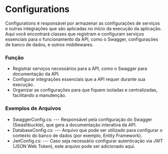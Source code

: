 # Configurations

Configurations é responsável por armazenar as configurações de serviços e outras integrações que são aplicadas no início da execução da aplicação. Aqui você encontrará classes que registram e configuram serviços essenciais para o funcionamento da API, como o Swagger, configurações de banco de dados, e outros middlewares.

### Função

- Registrar serviços necessários para a API, como o Swagger para documentação da API.
- Configurar integrações essenciais que a API requer durante sua execução.
- Organizar as configurações para que fiquem isoladas e centralizadas, facilitando a manutenção.

### Exemplos de Arquivos
- SwaggerConfig.cs:
--- Responsável pela configuração do Swagger (Swashbuckle), que gera a documentação interativa da API.
- DatabaseConfig.cs:
--- Arquivo que pode ser utilizado para configurar o contexto do banco de dados (por exemplo, Entity Framework).
- JwtConfig.cs:
--- Caso seja necessário configurar autenticação via JWT (JSON Web Token), este arquivo pode ser adicionado aqui.